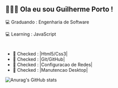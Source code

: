 ## 👨🏾‍💻 Ola eu sou Guilherme Porto !

💻 Graduando : Engenharia de Software

💻 Learning : JavaScript
#
  - 📄 Checked  : |Html5/Css3|
  - 📄 Checked  : |Git/GitHub|
  - 📄 Checked  : |Configuracao de Redes|
  - 📄 Checked  : |Manutencao Desktop|

    

![Anurag's GitHub stats](https://github-readme-stats.vercel.app/api?username=drportox&show_icons=true&theme=radical)
